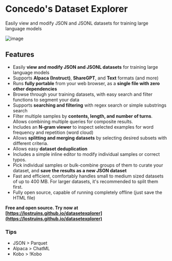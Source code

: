 # Concedo's Dataset Explorer
Easily view and modify JSON and JSONL datasets for training large language models

![image](https://github.com/user-attachments/assets/23c58d45-5a00-4159-9d37-c5a21996f2b0)

## Features
- Easily **view and modify JSON and JSONL datasets** for training large language models
- Supports **Alpaca (Instruct)**, **ShareGPT**, and **Text** formats (and more)
- Runs **fully portable** from your web browser, as a **single file with zero other dependencies**
- Browse through your training datasets, with easy search and filter functions to segment your data
- Supports **searching and filtering** with regex search or simple substrings search
- Filter multiple samples by **contents, length, and number of turns**. Allows combining multiple queries for composite results.
- Includes an **N-gram viewer** to inspect selected examples for word frequency and repetition (word cloud)
- Allows **splitting and merging datasets** by selecting desired subsets with different criteria.
- Allows easy **dataset deduplication**
- Includes a simple inline editor to modify individual samples or correct typos.
- Pick individual samples or bulk-combine groups of them to curate your dataset, and **save the results as a new JSON dataset**
- Fast and efficient, comfortably handles small to medium sized datasets of up to 400 MB. For larger datasets, it's recommended to split them first. 
- Fully open source, capable of running completely offline (just save the HTML file)

**Free and open source. Try now at [https://lostruins.github.io/datasetexplorer](https://lostruins.github.io/datasetexplorer)**

### Tips
- JSON > Parquet
- Alpaca > ChatML
- Kobo > !Kobo
